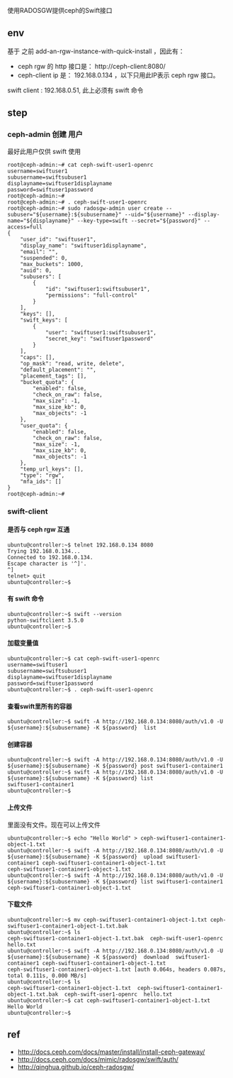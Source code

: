 
使用RADOSGW提供ceph的Swift接口

## env

基于 之前 add-an-rgw-instance-with-quick-install ，因此有：

- ceph rgw 的 http 接口是： http://ceph-client:8080/
- ceph-client ip 是： 192.168.0.134 ，以下只用此IP表示 ceph rgw 接口。

swift client : 192.168.0.51, 此上必须有 swift 命令

## step

### ceph-admin 创建 用户

最好此用户仅供 swift 使用

```
root@ceph-admin:~# cat ceph-swift-user1-openrc 
username=swiftuser1
subusername=swiftsubuser1
displayname=swiftuser1displayname
password=swiftuser1password
root@ceph-admin:~# 
root@ceph-admin:~# . ceph-swift-user1-openrc 
root@ceph-admin:~# sudo radosgw-admin user create --subuser="${username}:${subusername}" --uid="${username}" --display-name="${displayname}" --key-type=swift --secret="${password}" --access=full
{
    "user_id": "swiftuser1",
    "display_name": "swiftuser1displayname",
    "email": "",
    "suspended": 0,
    "max_buckets": 1000,
    "auid": 0,
    "subusers": [
        {
            "id": "swiftuser1:swiftsubuser1",
            "permissions": "full-control"
        }
    ],
    "keys": [],
    "swift_keys": [
        {
            "user": "swiftuser1:swiftsubuser1",
            "secret_key": "swiftuser1password"
        }
    ],
    "caps": [],
    "op_mask": "read, write, delete",
    "default_placement": "",
    "placement_tags": [],
    "bucket_quota": {
        "enabled": false,
        "check_on_raw": false,
        "max_size": -1,
        "max_size_kb": 0,
        "max_objects": -1
    },
    "user_quota": {
        "enabled": false,
        "check_on_raw": false,
        "max_size": -1,
        "max_size_kb": 0,
        "max_objects": -1
    },
    "temp_url_keys": [],
    "type": "rgw",
    "mfa_ids": []
}
root@ceph-admin:~# 
```

### swift-client


#### 是否与 ceph rgw 互通


```
ubuntu@controller:~$ telnet 192.168.0.134 8080
Trying 192.168.0.134...
Connected to 192.168.0.134.
Escape character is '^]'.
^]
telnet> quit
ubuntu@controller:~$ 
```

#### 有 swift 命令

```
ubuntu@controller:~$ swift --version
python-swiftclient 3.5.0
ubuntu@controller:~$ 
```

#### 加载变量值
```
ubuntu@controller:~$ cat ceph-swift-user1-openrc 
username=swiftuser1
subusername=swiftsubuser1
displayname=swiftuser1displayname
password=swiftuser1password
ubuntu@controller:~$ . ceph-swift-user1-openrc 
```

#### 查看swift里所有的容器

```
ubuntu@controller:~$ swift -A http://192.168.0.134:8080/auth/v1.0 -U ${username}:${subusername} -K ${password}  list 
```

#### 创建容器

```
ubuntu@controller:~$ swift -A http://192.168.0.134:8080/auth/v1.0 -U ${username}:${subusername} -K ${password} post swiftuser1-container1
ubuntu@controller:~$ swift -A http://192.168.0.134:8080/auth/v1.0 -U ${username}:${subusername} -K ${password} list 
swiftuser1-container1
ubuntu@controller:~$ 
```

#### 上传文件

里面没有文件。现在可以上传文件

```
ubuntu@controller:~$ echo "Hello World" > ceph-swiftuser1-container1-object-1.txt
ubuntu@controller:~$ swift -A http://192.168.0.134:8080/auth/v1.0 -U ${username}:${subusername} -K ${password}  upload swiftuser1-container1 ceph-swiftuser1-container1-object-1.txt
ceph-swiftuser1-container1-object-1.txt
ubuntu@controller:~$ swift -A http://192.168.0.134:8080/auth/v1.0 -U ${username}:${subusername} -K ${password} list swiftuser1-container1
ceph-swiftuser1-container1-object-1.txt
```

#### 下载文件

```
ubuntu@controller:~$ mv ceph-swiftuser1-container1-object-1.txt ceph-swiftuser1-container1-object-1.txt.bak
ubuntu@controller:~$ ls
ceph-swiftuser1-container1-object-1.txt.bak  ceph-swift-user1-openrc  hello.txt
ubuntu@controller:~$ swift -A http://192.168.0.134:8080/auth/v1.0 -U ${username}:${subusername} -K ${password}  download  swiftuser1-container1 ceph-swiftuser1-container1-object-1.txt
ceph-swiftuser1-container1-object-1.txt [auth 0.064s, headers 0.087s, total 0.111s, 0.000 MB/s]
ubuntu@controller:~$ ls
ceph-swiftuser1-container1-object-1.txt  ceph-swiftuser1-container1-object-1.txt.bak  ceph-swift-user1-openrc  hello.txt
ubuntu@controller:~$ cat ceph-swiftuser1-container1-object-1.txt
Hello World
ubuntu@controller:~$ 
```

## ref
- http://docs.ceph.com/docs/master/install/install-ceph-gateway/
- http://docs.ceph.com/docs/mimic/radosgw/swift/auth/
- http://qinghua.github.io/ceph-radosgw/
